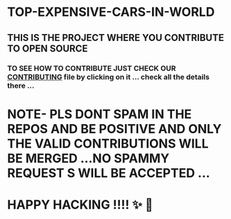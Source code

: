 # TOP-EXPENSIVE-CARS-IN-WORLD

## THIS IS THE PROJECT WHERE YOU CONTRIBUTE TO OPEN SOURCE 

### TO SEE HOW TO CONTRIBUTE JUST CHECK OUR [CONTRIBUTING](CONTRIBUTING.MD) file  by clicking on it ... check all the details there ...
# NOTE- PLS DONT SPAM IN THE REPOS AND BE POSITIVE AND ONLY THE VALID CONTRIBUTIONS WILL BE MERGED ...NO SPAMMY REQUEST S WILL BE ACCEPTED ...


# HAPPY HACKING !!!! ✨ 💖
